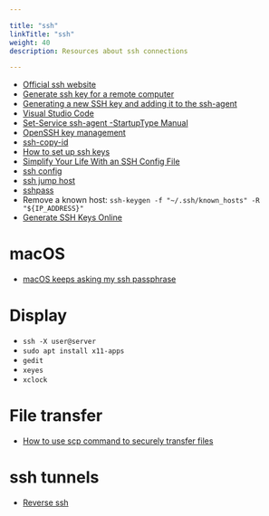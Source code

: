 ```yaml
---

title: "ssh"  
linkTitle: "ssh"  
weight: 40  
description: Resources about ssh connections

---
```


*   [Official ssh website](https://www.ssh.com)
*   [Generate ssh key for a remote computer](https://www.ssh.com/ssh/keygen)
*   [Generating a new SSH key and adding it to the ssh-agent](https://help.github.com/en/github/authenticating-to-github/generating-a-new-ssh-key-and-adding-it-to-the-ssh-agent)
*   [Visual Studio Code](https://code.visualstudio.com/docs/remote/troubleshooting)
*   [Set-Service ssh-agent -StartupType Manual](https://github.com/lukesampson/pshazz/issues/70)
*   [OpenSSH key management](https://docs.microsoft.com/en-us/windows-server/administration/openssh/openssh_keymanagement)
*   [ssh-copy-id](https://www.digitalocean.com/community/tutorials/how-to-set-up-ssh-keys-on-ubuntu-1804)
*   [How to set up ssh keys](https://www.digitalocean.com/community/tutorials/how-to-set-up-ssh-keys-on-ubuntu-1804)
*   [Simplify Your Life With an SSH Config File](https://nerderati.com/2011/03/17/simplify-your-life-with-an-ssh-config-file/)
*   [ssh config](https://linux.die.net/man/5/ssh_config)
*   [ssh jump host](https://wiki.gentoo.org/wiki/SSH_jump_host)
*   [sshpass](https://www.redhat.com/sysadmin/ssh-automation-sshpass)
*   Remove a known host: `ssh-keygen -f "~/.ssh/known_hosts" -R "${IP_ADDRESS}"`
*   [Generate SSH Keys Online](https://8gwifi.org/sshfunctions.jsp)

# macOS
* [macOS keeps asking my ssh passphrase](https://superuser.com/questions/1127067/macos-keeps-asking-my-ssh-passphrase-since-i-updated-to-sierra)

# Display

* `ssh -X user@server`
* `sudo apt install x11-apps`
* `gedit`
* `xeyes`
* `xclock`

# File transfer
* [How to use scp command to securely transfer files](https://linuxize.com/post/how-to-use-scp-command-to-securely-transfer-files/)

# ssh tunnels
* [Reverse ssh](http://newprior.com/blog_reverse_ssh.html)
